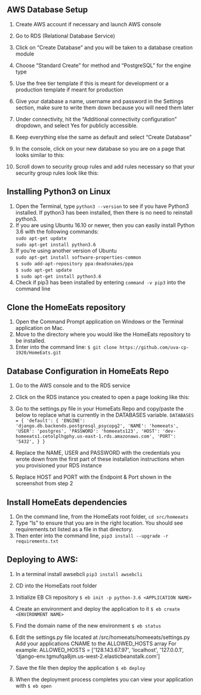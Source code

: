 ## AWS Database Setup

1. Create AWS account if necessary and launch AWS console
2. Go to RDS (Relational Database Service) 
3. Click on “Create Database” and you will be taken to a database creation module
4. Choose “Standard Create” for method and “PostgreSQL” for the engine type
5. Use the free tier template if this is meant for development or a production template if meant for production
6. Give your database a name, username and password in the Settings section, make sure to write them down because you will need them later
7. Under connectivity, hit the “Additional connectivity configuration” dropdown, and select Yes for publicly accessible.  
8. Keep everything else the same as default and select “Create Database”
9. In the console, click on your new database so you are on a page that looks similar to this:



10. Scroll down to security group rules and add rules necessary so that your security group rules look like this: 




## Installing Python3 on Linux
1. Open the Terminal, type `python3 --version` to see if you have Python3 installed. If python3 has been installed, then there is no need to reinstall python3.
2. If you are using Ubuntu 16.10 or newer, then you can easily install Python 3.6 with the following commands:  
`sudo apt-get update`  
`sudo apt-get install python3.6`  
3. If you’re using another version of Ubuntu  
`sudo apt-get install software-properties-common`  
`$ sudo add-apt-repository ppa:deadsnakes/ppa`  
`$ sudo apt-get update`  
`$ sudo apt-get install python3.6`  
4. Check if pip3 has been installed by entering `command -v pip3` into the command line

## Clone the HomeEats repository
1. Open the Command Prompt application on Windows or the Terminal application on Mac.
2. Move to the directory where you would like the HomeEats repository to be installed.
3. Enter into the command line: `$ git clone https://github.com/uva-cp-1920/HomeEats.git`

## Database Configuration in HomeEats Repo

1. Go to the AWS console and to the RDS service
2. Click on the RDS instance you created to open a page looking like this: 

3. Go to the settings.py file in your HomeEats Repo and copy/paste the below to replace what is currently in the DATABASES variable.
`
DATABASES = {
   'default': {
       'ENGINE': 'django.db.backends.postgresql_psycopg2',
       'NAME': 'homeeats',
       'USER': 'postgres',
       'PASSWORD': 'homeeats123',
       'HOST': 'dev-homeeats1.cetolplhgphy.us-east-1.rds.amazonaws.com',
       'PORT': '5432',
   }
}
`
4. Replace the NAME, USER and PASSWORD with the credentials you wrote down from the first part of these installation instructions when you provisioned your RDS instance
5. Replace HOST and PORT with the Endpoint & Port shown in the screenshot from step 2

## Install HomeEats dependencies
1. On the command line, from the HomeEats root folder, `cd src/homeeats`
2. Type “ls” to ensure that you are in the right location. You should see requirements.txt listed as a file in that directory.
3. Then enter into the command line, `pip3 install --upgrade -r requirements.txt`

## Deploying to AWS:
1. In a terminal install awsebcli
`pip3 install awsebcli`
2. CD into the HomeEats root folder
3. Initialize EB Cli repository
`$ eb init -p python-3.6 <APPLICATION NAME>`
4. Create an environment and deploy the application to it
`$ eb create <ENVIRONMENT NAME>`
5. Find the domain name of the new environment
`$ eb status`

6. Edit the settings.py file located at <HOMEEATS ROOT>/src/homeeats/homeeats/settings.py
Add your applications CNAME to the ALLOWED_HOSTS array
For example: ALLOWED_HOSTS = ['128.143.67.97', 'localhost', '127.0.0.1', 'django-env.tgmufqa8jm.us-west-2.elasticbeanstalk.com']
7. Save the file then deploy the application
`$ eb deploy`
8. When the deployment process completes you can view your application with
`$ eb open`

